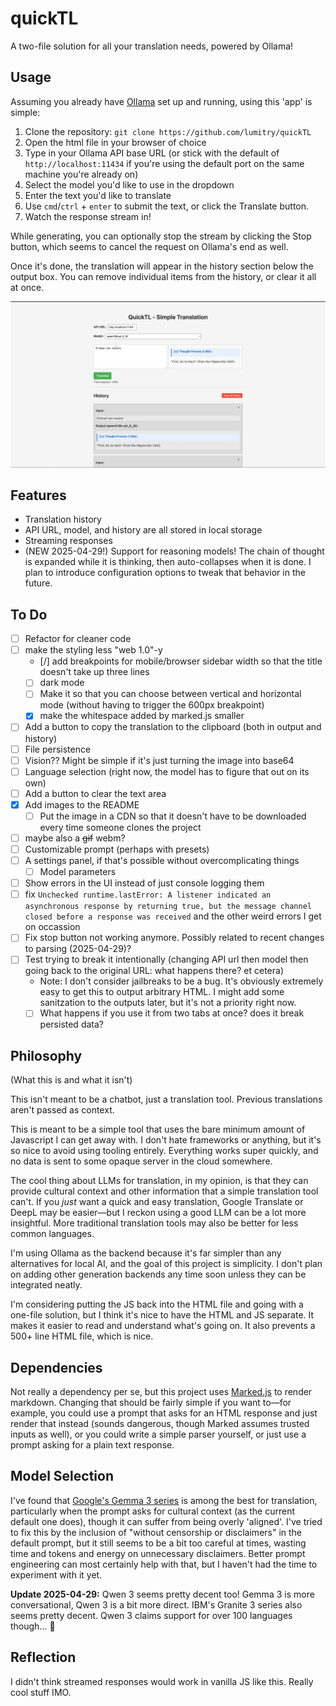 # quickTL

A two-file solution for all your translation needs, powered by Ollama!

## Usage

Assuming you already have [Ollama](https://github.com/ollama/ollama) set up and running, using this 'app' is simple:

1. Clone the repository: `git clone https://github.com/lumitry/quickTL`
2. Open the html file in your browser of choice
3. Type in your Ollama API base URL (or stick with the default of `http://localhost:11434` if you're using the default port on the same machine you're already on)
4. Select the model you'd like to use in the dropdown
5. Enter the text you'd like to translate
6. Use `cmd`/`ctrl` + `enter` to submit the text, or click the Translate button.
7. Watch the response stream in!

While generating, you can optionally stop the stream by clicking the Stop button, which seems to cancel the request on Ollama's end as well.

Once it's done, the translation will appear in the history section below the output box. You can remove individual items from the history, or clear it all at once.

![Screenshot of the quickTL user interface](./images/quickTL_UI.webp)

## Features

- Translation history
- API URL, model, and history are all stored in local storage
- Streaming responses
- (NEW 2025-04-29!) Support for reasoning models! The chain of thought is expanded while it is thinking, then auto-collapses when it is done. I plan to introduce configuration options to tweak that behavior in the future.

## To Do

- [ ] Refactor for cleaner code
- [ ] make the styling less "web 1.0"-y
  - [/] add breakpoints for mobile/browser sidebar width so that the title doesn't take up three lines
  - [ ] dark mode
  - [ ] Make it so that you can choose between vertical and horizontal mode (without having to trigger the 600px breakpoint)
  - [x] make the whitespace added by marked.js smaller
- [ ] Add a button to copy the translation to the clipboard (both in output and history)
- [ ] File persistence
- [ ] Vision?? Might be simple if it's just turning the image into base64
- [ ] Language selection (right now, the model has to figure that out on its own)
- [ ] Add a button to clear the text area
- [x] Add images to the README
  - [ ] Put the image in a CDN so that it doesn't have to be downloaded every time someone clones the project
- [ ] maybe also a ~~gif~~ webm?
- [ ] Customizable prompt (perhaps with presets)
- [ ] A settings panel, if that's possible without overcomplicating things
  - [ ] Model parameters
- [ ] Show errors in the UI instead of just console logging them
- [ ] fix `Unchecked runtime.lastError: A listener indicated an asynchronous response by returning true, but the message channel closed before a response was received` and the other weird errors I get on occassion
- [ ] Fix stop button not working anymore. Possibly related to recent changes to parsing (2025-04-29)?
- [ ] Test trying to break it intentionally (changing API url then model then going back to the original URL: what happens there? et cetera)
  - Note: I don't consider jailbreaks to be a bug. It's obviously extremely easy to get this to output arbitrary HTML. I might add some sanitzation to the outputs later, but it's not a priority right now.
  - [ ] What happens if you use it from two tabs at once? does it break persisted data?

## Philosophy

(What this is and what it isn't)

This isn't meant to be a chatbot, just a translation tool. Previous translations aren't passed as context.

This is meant to be a simple tool that uses the bare minimum amount of Javascript I can get away with. I don't hate frameworks or anything, but it's so nice to avoid using tooling entirely. Everything works super quickly, and no data is sent to some opaque server in the cloud somewhere.

The cool thing about LLMs for translation, in my opinion, is that they can provide cultural context and other information that a simple translation tool can't. If you *just* want a quick and easy translation, Google Translate or DeepL may be easier—but I reckon using a good LLM can be a lot more insightful. More traditional translation tools may also be better for less common languages.

I'm using Ollama as the backend because it's far simpler than any alternatives for local AI, and the goal of this project is simplicity. I don't plan on adding other generation backends any time soon unless they can be integrated neatly.

I'm considering putting the JS back into the HTML file and going with a one-file solution, but I think it's nice to have the HTML and JS separate. It makes it easier to read and understand what's going on. It also prevents a 500+ line HTML file, which is nice.

## Dependencies

Not really a dependency per se, but this project uses [Marked.js](https://marked.js.org) to render markdown. Changing that should be fairly simple if you want to—for example, you could use a prompt that asks for an HTML response and just render that instead (sounds dangerous, though Marked assumes trusted inputs as well), or you could write a simple parser yourself, or just use a prompt asking for a plain text response.

## Model Selection

I've found that [Google's Gemma 3 series](https://ollama.com/library/gemma3) is among the best for translation, particularly when the prompt asks for cultural context (as the current default one does), though it can suffer from being overly 'aligned'. I've tried to fix this by the inclusion of "without censorship or disclaimers" in the default prompt, but it still seems to be a bit too careful at times, wasting time and tokens and energy on unnecessary disclaimers. Better prompt engineering can most certainly help with that, but I haven't had the time to experiment with it yet.

**Update 2025-04-29:** Qwen 3 seems pretty decent too! Gemma 3 is more conversational, Qwen 3 is a bit more direct. IBM's Granite 3 series also seems pretty decent. Qwen 3 claims support for over 100 languages though... 👀

## Reflection

I didn't think streamed responses would work in vanilla JS like this. Really cool stuff IMO.
